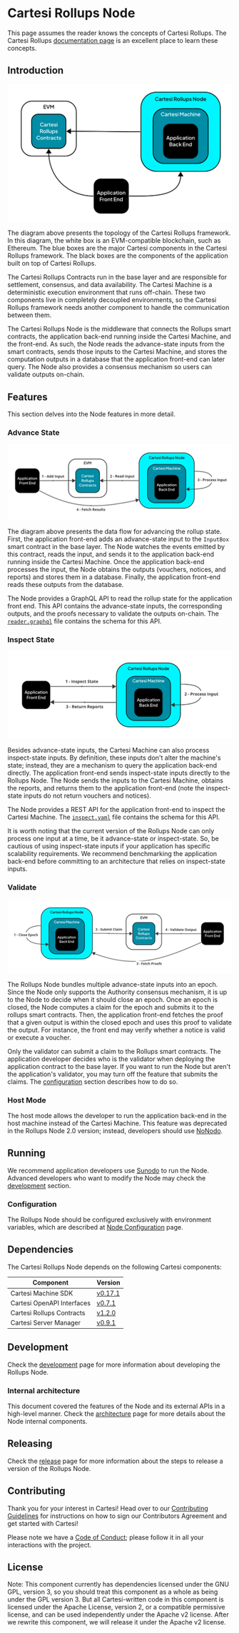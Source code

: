 # Cartesi Rollups Node

This page assumes the reader knows the concepts of Cartesi Rollups.
The Cartesi Rollups [documentation page][rollups-docs] is an excellent place to learn these concepts.

[rollups-docs]: https://docs.cartesi.io/cartesi-rollups/overview/

## Introduction

![Overview](docs/images/overview.svg)

The diagram above presents the topology of the Cartesi Rollups framework.
In this diagram, the white box is an EVM-compatible blockchain, such as Ethereum.
The blue boxes are the major Cartesi components in the Cartesi Rollups framework.
The black boxes are the components of the application built on top of Cartesi Rollups.

The Cartesi Rollups Contracts run in the base layer and are responsible for settlement, consensus, and data availability.
The Cartesi Machine is a deterministic execution environment that runs off-chain.
These two components live in completely decoupled environments, so the Cartesi Rollups framework needs another component to handle the communication between them.

The Cartesi Rollups Node is the middleware that connects the Rollups smart contracts, the application back-end running inside the Cartesi Machine, and the front-end.
As such, the Node reads the advance-state inputs from the smart contracts, sends those inputs to the Cartesi Machine, and stores the computation outputs in a database that the application front-end can later query.
The Node also provides a consensus mechanism so users can validate outputs on-chain.

## Features

This section delves into the Node features in more detail.

### Advance State

![Advance State](docs/images/advance.svg)

The diagram above presents the data flow for advancing the rollup state.
First, the application front-end adds an advance-state input to the `InputBox` smart contract in the base layer.
The Node watches the events emitted by this contract, reads the input, and sends it to the application back-end running inside the Cartesi Machine.
Once the application back-end processes the input, the Node obtains the outputs (vouchers, notices, and reports) and stores them in a database.
Finally, the application front-end reads these outputs from the database.

The Node provides a GraphQL API to read the rollup state for the application front end.
This API contains the advance-state inputs, the corresponding outputs, and the proofs necessary to validate the outputs on-chain.
The [`reader.graphql`](api/graphql/reader.graphql) file contains the schema for this API.

### Inspect State

![Inspect State](docs/images/inspect.svg)

Besides advance-state inputs, the Cartesi Machine can also process inspect-state inputs.
By definition, these inputs don't alter the machine's state; instead, they are a mechanism to query the application back-end directly.
The application front-end sends inspect-state inputs directly to the Rollups Node.
The Node sends the inputs to the Cartesi Machine, obtains the reports, and returns them to the application front-end (note the inspect-state inputs do not return vouchers and notices).

The Node provides a REST API for the application front-end to inspect the Cartesi Machine.
The [`inspect.yaml`](api/openapi/inspect.yaml) file contains the schema for this API.

It is worth noting that the current version of the Rollups Node can only process one input at a time, be it advance-state or inspect-state.
So, be cautious of using inspect-state inputs if your application has specific scalability requirements.
We recommend benchmarking the application back-end before committing to an architecture that relies on inspect-state inputs.

### Validate

![Validate](docs/images/validate.svg)

The Rollups Node bundles multiple advance-state inputs into an epoch.
Since the Node only supports the Authority consensus mechanism, it is up to the Node to decide when it should close an epoch.
Once an epoch is closed, the Node computes a claim for the epoch and submits it to the rollups smart contracts.
Then, the application front-end fetches the proof that a given output is within the closed epoch and uses this proof to validate the output.
For instance, the front end may verify whether a notice is valid or execute a voucher.

Only the validator can submit a claim to the Rollups smart contracts.
The application developer decides who is the validator when deploying the application contract to the base layer.
If you want to run the Node but aren't the application's validator, you may turn off the feature that submits the claims.
The [configuration](#configuration) section describes how to do so.

### Host Mode

The host mode allows the developer to run the application back-end in the host machine instead of the Cartesi Machine.
This feature was deprecated in the Rollups Node 2.0 version; instead, developers should use [NoNodo][nonodo].

[nonodo]: https://github.com/gligneul/nonodo#nonodo

## Running

We recommend application developers use [Sunodo][sunodo-docs] to run the Node.
Advanced developers who want to modify the Node may check the [development](#development) section.

[sunodo-docs]: https://docs.sunodo.io/

### Configuration

The Rollups Node should be configured exclusively with environment variables, which are described at [Node Configuration](docs/config.md) page.

## Dependencies

The Cartesi Rollups Node depends on the following Cartesi components:

| Component | Version |
|---|---|
| Cartesi Machine SDK | [v0.17.1](https://github.com/cartesi/machine-emulator-sdk/releases/tag/v0.17.1) |
| Cartesi OpenAPI Interfaces | [v0.7.1](https://github.com/cartesi/openapi-interfaces/releases/tag/v0.7.1) |
| Cartesi Rollups Contracts | [v1.2.0](https://github.com/cartesi/rollups-contracts/releases/tag/v1.2.0) |
| Cartesi Server Manager | [v0.9.1](https://github.com/cartesi/server-manager/releases/tag/v0.9.1) |

## Development

Check the [development](docs/development.md) page for more information about developing the Rollups Node.

### Internal architecture

This document covered the features of the Node and its external APIs in a high-level manner.
Check the [architecture](docs/architecture.md) page for more details about the Node internal components.

## Releasing

Check the [release](docs/release.md) page for more information about the steps to release a version of the Rollups Node.

## Contributing

Thank you for your interest in Cartesi!
Head over to our [Contributing Guidelines](docs/contributing.md) for instructions on how to sign our Contributors Agreement and get started with Cartesi!

Please note we have a [Code of Conduct](docs/code_of_conduct.md); please follow it in all your interactions with the project.

## License

Note: This component currently has dependencies licensed under the GNU GPL, version 3, so you should treat this component as a whole as being under the GPL version 3.
But all Cartesi-written code in this component is licensed under the Apache License, version 2, or a compatible permissive license, and can be used independently under the Apache v2 license.
After we rewrite this component, we will release it under the Apache v2 license.
